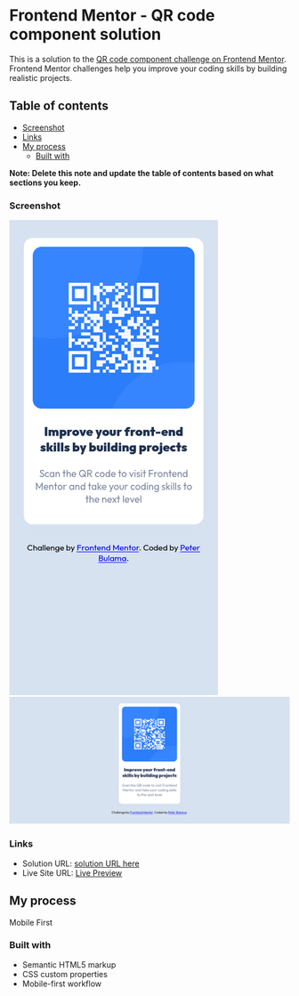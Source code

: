 # Frontend Mentor - QR code component solution

This is a solution to the [QR code component challenge on Frontend Mentor](https://www.frontendmentor.io/challenges/qr-code-component-iux_sIO_H). Frontend Mentor challenges help you improve your coding skills by building realistic projects.

## Table of contents

- [Screenshot](#screenshot)
- [Links](#links)
- [My process](#my-process)
  - [Built with](#built-with)

**Note: Delete this note and update the table of contents based on what sections you keep.**

### Screenshot

![Mobile](./screenshot/mobile.png)
![Desktop](./screenshot/Desktop.png)

### Links

- Solution URL: [solution URL here](https://github.com/bulamagk/Frontend-Mentor-QR-Code-Component-Challenge.git)
- Live Site URL: [Live Preview](https://bulamagk.github.io/Frontend-Mentor-QR-Code-Component-Challenge/)

## My process

Mobile First

### Built with

- Semantic HTML5 markup
- CSS custom properties
- Mobile-first workflow
